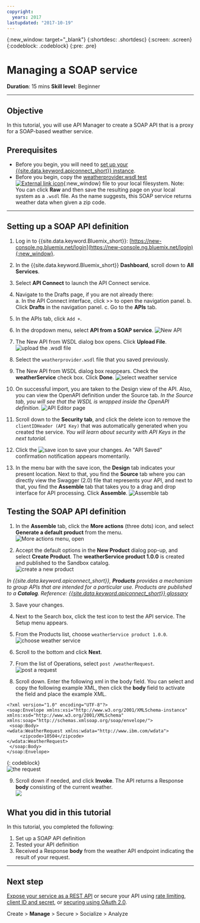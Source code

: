 ```yaml
---
copyright:
  years: 2017
lastupdated: "2017-10-19"
---
```



{:new_window: target="_blank"}
{:shortdesc: .shortdesc}
{:screen: .screen}
{:codeblock: .codeblock}
{:pre: .pre}


# Managing a SOAP service
**Duration**: 15 mins
**Skill level**: Beginner

---
## Objective
In this tutorial, you will use API Manager to create a SOAP API that is a proxy for a SOAP-based weather service.

## Prerequisites
- Before you begin, you will need to [set up your {{site.data.keyword.apiconnect_short}} instance](tut_prereq_set_up_apic_instance.html).
- Before you begin, copy the [weatherprovider.wsdl test ![External link icon](../../../icons/launch-glyph.svg "External link icon")](https://github.com/ibm-apiconnect/getting-started/blob/master/bluemix/manage-soap-api/files/weatherprovider.wsdl){:new_window} file to your local filesystem.
Note: You can click **Raw** and then save the resulting page on your local system as a `.wsdl` file. As the name suggests, this SOAP service returns weather data when given a zip code.

---
## Setting up a SOAP API definition
1. Log in to {{site.data.keyword.Bluemix_short}}: [https://new-console.ng.bluemix.net/login](https://new-console.ng.bluemix.net/login){:new_window}.

2. In the {{site.data.keyword.Bluemix_short}} **Dashboard**, scroll down to **All Services**.

3. Select **API Connect** to launch the API Connect service. 
  
4. Navigate to the Drafts page, if you are not already there:  
    a. In the API Connect interface, click >> to open the navigation panel.
    b. Click **Drafts** in the navigation panel.
    c. Go to the **APIs** tab.

5. In the APIs tab, click `Add +`.

6. In the dropdown menu, select **API from a SOAP service**.
  ![New API](images/newapi-menu2.png)

7. The New API from WSDL dialog box opens. Click **Upload File**.
  ![upload the .wsdl file](images/4-uploadwsdl.png)

8. Select the `weatherprovider.wsdl` file that you saved previously.

9. The New API from WSDL dialog box reappears. Check the **weatherService** check box. Click **Done**.
  ![select weather service](images/newapi2.png)

10. On successful import, you are taken to the Design view of the API. Also, you can view the OpenAPI definition under the Source tab.
   _In the Source tab, you will see that the WSDL is wrapped inside the OpenAPI definition._ 
  ![API Editor page](images/designpage2.png)

11. Scroll down to the **Security tab**, and click the delete icon to remove the `clientIDHeader (API Key)` that was automatically generated when you created the service.
   _You will learn about security with API Keys in the next tutorial._

12. Click the ![save](images/save.png) icon to save your changes. An "API Saved" confirmation notification appears momentarily.

13. In the menu bar with the save icon, the **Design** tab indicates your present location. Next to that, you find the **Source** tab where you can directly view the Swagger (2.0) file that represents your API, and next to that, you find the **Assemble** tab that takes you to a drag and drop interface for API processing. Click **Assemble**.
  ![Assemble tab](images/assemble-clean.png)  

## Testing the SOAP API definition

1. In the **Assemble** tab, click the **More actions** (three dots) icon, and select **Generate a default product** from the menu.  
   ![More actions menu, open](images/gen-default-prod.png)

2. Accept the default options in the **New Product** dialog pop-up, and select **Create Product**. The **weatherService product 1.0.0** is created and published to the Sandbox catalog.  
  ![create a new product](images/12a-chooseproduct.png)
 
  _In {{site.data.keyword.apiconnect_short}}, **Products** provides a mechanism to group APIs that are intended for a particular use. Products are published to a **Catalog**. Reference: [{{site.data.keyword.apiconnect_short}} glossary](../apic_glossary.html)_

3. Save your changes.  

4. Next to the Search box, click the test icon to test the API service. The Setup menu appears.

5. From the Products list, choose `weatherService product 1.0.0`.  
  ![choose weather service](images/12-chooseproduct.png)

6. Scroll to the bottom and click **Next**.

7. From the list of Operations, select `post /weatherRequest`.  
  ![post a request](images/13-selectoperation.png)

8. Scroll down. Enter the following xml in the body field. You can select and copy the following example XML, then click the **body** field to activate the field and place the example XML.  
  ```
  <?xml version="1.0" encoding="UTF-8"?>
  <soap:Envelope xmlns:xsi="http://www.w3.org/2001/XMLSchema-instance" xmlns:xsd="http://www.w3.org/2001/XMLSchema" xmlns:soap="http://schemas.xmlsoap.org/soap/envelope/">
   <soap:Body>
  <wdata:WeatherRequest xmlns:wdata="http://www.ibm.com/wdata">
       <zipcode>10504</zipcode>
  </wdata:WeatherRequest>
   </soap:Body>
  </soap:Envelope>
  ```
  {: codeblock}  
  ![the request](images/14-enterrequest.png)

9. Scroll down if needed, and click **Invoke**.
The API returns a Response **body** consisting of the current weather.  
  ![](images/15-success.png)

## What you did in this tutorial
In this tutorial, you completed the following:
1. Set up a SOAP API definition
2. Tested your API definition
3. Received a Response **body** from the weather API endpoint indicating the result of your request.

---

## Next step

[Expose your service as a REST API](tut_expose_soap_api.html) or secure your API using [rate limiting](tut_rate_limit.html), [client ID and secret](tut_secure_landing.html), or [securing using OAuth 2.0](tut_secure_oauth_2.html).

Create > **Manage** > Secure > Socialize > Analyze
